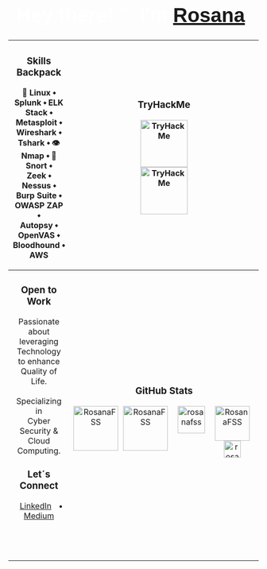 <h1 align="center" style="font-family: 'Impact', sans-serif; color: white; font-size: 40px;">Hey there! 👋 I'm <a href="https://www.linkedin.com/in/rosanafssantos/"><bold>Rosana</bold></a>.</h1>

<div align="center">

|<h3>Skills Backpack</h3> <p>🐧 Linux ⬩ Splunk ⬩ ELK Stack ⬩ Metasploit ⬩<br>  Wireshark ⬩ Tshark ⬩ 👁️ Nmap ⬩ 🐽 Snort ⬩<br> Zeek ⬩ Nessus ⬩ Burp Suite ⬩ OWASP ZAP ⬩<br> Autopsy ⬩ OpenVAS ⬩ Bloodhound ⬩ AWS</p>|<h3>TryHackMe</h3><div align="center"><img height="95px" src="https://tryhackme-badges.s3.amazonaws.com/Rosana.png" alt="TryHackMe" /></div><div align="center"><img height="95px" src="https://github.com/user-attachments/assets/169cf6d8-9b26-4177-acec-6bb7a7fb59ff" alt="TryHackMe" /></div><br>|
|:-----------------------------------------:|:--------------------------------------------------------:|
|<h3>Open to Work</h3><p>Passionate about<br>leveraging Technology<br>to enhance Quality of Life.<br><br>Specializing in<br> Cyber Security & Cloud Computing.</p><h3>Let´s Connect</h3><p><a href="https://www.linkedin.com/in/rosanafssantos/" style="margin: 0 10px;">LinkedIn</a> • <a href="https://medium.com/@RosanaFS" style="margin: 0 10px;">Medium</a><br><br><br><br>|<h3>GitHub Stats</h3><div align="center" style="display: flex; justify-content: center; gap: 10px;"><img height="90px" src="https://github-readme-streak-stats.herokuapp.com/?user=rosanafss&theme=highcontrast" alt="RosanaFSS" /><img height="90px" src="https://github-readme-stats.vercel.app/api?username=rosanafss&show_icons=true&locale=en&theme=highcontrast" alt="RosanaFSS" /><br><div align="center"><a href="https://github.com/ryo-ma/github-profile-trophy"><img height="55" src="https://github-profile-trophy.vercel.app/?username=rosanafss&theme=dracula" alt="rosanafss" /></a></div><br><div align="center"><img height="70px" src="https://github-readme-stats.vercel.app/api/top-langs?username=rosanafss&show_icons=true&locale=en&layout=compact" alt="RosanaFSS"/><br><img height="34px" src="https://komarev.com/ghpvc/?username=rosanafss&label=Profile%20views&color=0e75b6&style=flat" alt="rosanafss" /></div><br>|

</div>
